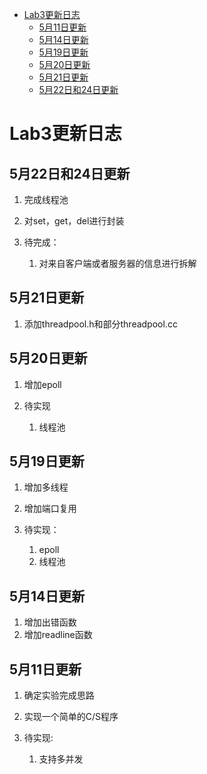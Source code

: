 * [Lab3更新日志](#Lab3更新日志)
	* [5月11日更新](#5月11日更新)
	* [5月14日更新](#5月14日更新)
	* [5月19日更新](#5月19日更新)
	* [5月20日更新](#5月20日更新)
	* [5月21日更新](#5月21日更新)
	* [5月22日和24日更新](#5月22日和24日更新)

# Lab3更新日志

## 5月22日和24日更新
1. 完成线程池
2. 对set，get，del进行封装

3. 待完成：
	1. 对来自客户端或者服务器的信息进行拆解

## 5月21日更新
1. 添加threadpool.h和部分threadpool.cc

## 5月20日更新
1. 增加epoll

2. 待实现
	1. 线程池

## 5月19日更新
1. 增加多线程
2. 增加端口复用

3. 待实现：
	1. epoll
	2. 线程池

## 5月14日更新
1. 增加出错函数
2. 增加readline函数

## 5月11日更新
1. 确定实验完成思路
2. 实现一个简单的C/S程序

3. 待实现:
	1. 支持多并发
